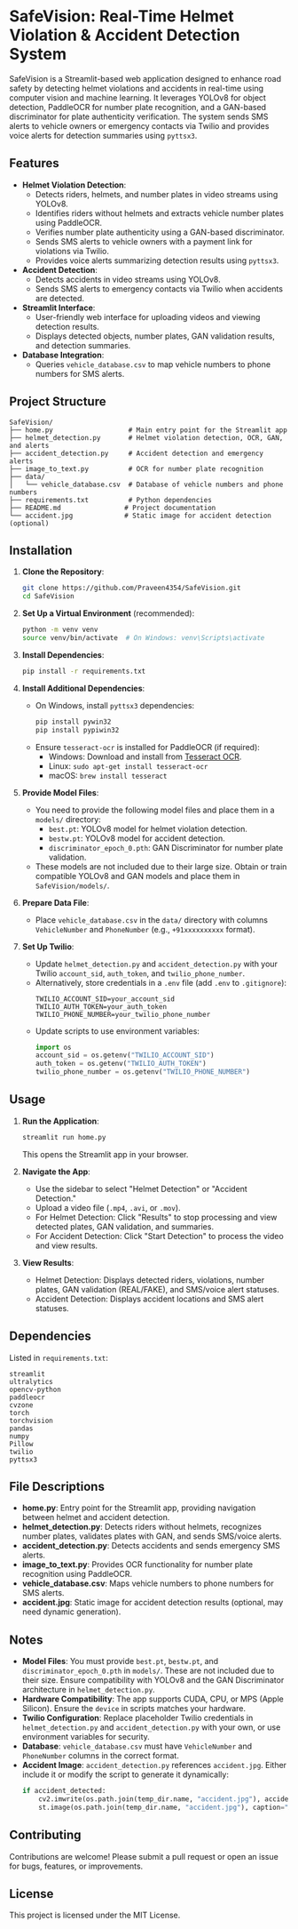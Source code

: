 # SafeVision: Real-Time Helmet Violation & Accident Detection System

SafeVision is a Streamlit-based web application designed to enhance road safety by detecting helmet violations and accidents in real-time using computer vision and machine learning. It leverages YOLOv8 for object detection, PaddleOCR for number plate recognition, and a GAN-based discriminator for plate authenticity verification. The system sends SMS alerts to vehicle owners or emergency contacts via Twilio and provides voice alerts for detection summaries using `pyttsx3`.

## Features
- **Helmet Violation Detection**:
  - Detects riders, helmets, and number plates in video streams using YOLOv8.
  - Identifies riders without helmets and extracts vehicle number plates using PaddleOCR.
  - Verifies number plate authenticity using a GAN-based discriminator.
  - Sends SMS alerts to vehicle owners with a payment link for violations via Twilio.
  - Provides voice alerts summarizing detection results using `pyttsx3`.
- **Accident Detection**:
  - Detects accidents in video streams using YOLOv8.
  - Sends SMS alerts to emergency contacts via Twilio when accidents are detected.
- **Streamlit Interface**:
  - User-friendly web interface for uploading videos and viewing detection results.
  - Displays detected objects, number plates, GAN validation results, and detection summaries.
- **Database Integration**:
  - Queries `vehicle_database.csv` to map vehicle numbers to phone numbers for SMS alerts.

## Project Structure
```
SafeVision/
├── home.py                   # Main entry point for the Streamlit app
├── helmet_detection.py       # Helmet violation detection, OCR, GAN, and alerts
├── accident_detection.py     # Accident detection and emergency alerts
├── image_to_text.py          # OCR for number plate recognition
├── data/
│   └── vehicle_database.csv  # Database of vehicle numbers and phone numbers
├── requirements.txt          # Python dependencies
├── README.md                # Project documentation
└── accident.jpg             # Static image for accident detection (optional)
```

## Installation
1. **Clone the Repository**:
   ```bash
   git clone https://github.com/Praveen4354/SafeVision.git
   cd SafeVision
   ```

2. **Set Up a Virtual Environment** (recommended):
   ```bash
   python -m venv venv
   source venv/bin/activate  # On Windows: venv\Scripts\activate
   ```

3. **Install Dependencies**:
   ```bash
   pip install -r requirements.txt
   ```

4. **Install Additional Dependencies**:
   - On Windows, install `pyttsx3` dependencies:
     ```bash
     pip install pywin32
     pip install pypiwin32
     ```
   - Ensure `tesseract-ocr` is installed for PaddleOCR (if required):
     - Windows: Download and install from [Tesseract OCR](https://github.com/UB-Mannheim/tesseract/wiki).
     - Linux: `sudo apt-get install tesseract-ocr`
     - macOS: `brew install tesseract`

5. **Provide Model Files**:
   - You need to provide the following model files and place them in a `models/` directory:
     - `best.pt`: YOLOv8 model for helmet violation detection.
     - `bestw.pt`: YOLOv8 model for accident detection.
     - `discriminator_epoch_0.pth`: GAN Discriminator for number plate validation.
   - These models are not included due to their large size. Obtain or train compatible YOLOv8 and GAN models and place them in `SafeVision/models/`.

6. **Prepare Data File**:
   - Place `vehicle_database.csv` in the `data/` directory with columns `VehicleNumber` and `PhoneNumber` (e.g., `+91xxxxxxxxxx` format).

7. **Set Up Twilio**:
   - Update `helmet_detection.py` and `accident_detection.py` with your Twilio `account_sid`, `auth_token`, and `twilio_phone_number`.
   - Alternatively, store credentials in a `.env` file (add `.env` to `.gitignore`):
     ```plaintext
     TWILIO_ACCOUNT_SID=your_account_sid
     TWILIO_AUTH_TOKEN=your_auth_token
     TWILIO_PHONE_NUMBER=your_twilio_phone_number
     ```
   - Update scripts to use environment variables:
     ```python
     import os
     account_sid = os.getenv("TWILIO_ACCOUNT_SID")
     auth_token = os.getenv("TWILIO_AUTH_TOKEN")
     twilio_phone_number = os.getenv("TWILIO_PHONE_NUMBER")
     ```

## Usage
1. **Run the Application**:
   ```bash
   streamlit run home.py
   ```
   This opens the Streamlit app in your browser.

2. **Navigate the App**:
   - Use the sidebar to select "Helmet Detection" or "Accident Detection."
   - Upload a video file (`.mp4`, `.avi`, or `.mov`).
   - For Helmet Detection: Click "Results" to stop processing and view detected plates, GAN validation, and summaries.
   - For Accident Detection: Click "Start Detection" to process the video and view results.

3. **View Results**:
   - Helmet Detection: Displays detected riders, violations, number plates, GAN validation (REAL/FAKE), and SMS/voice alert statuses.
   - Accident Detection: Displays accident locations and SMS alert statuses.

## Dependencies
Listed in `requirements.txt`:
```
streamlit
ultralytics
opencv-python
paddleocr
cvzone
torch
torchvision
pandas
numpy
Pillow
twilio
pyttsx3
```

## File Descriptions
- **home.py**: Entry point for the Streamlit app, providing navigation between helmet and accident detection.
- **helmet_detection.py**: Detects riders without helmets, recognizes number plates, validates plates with GAN, and sends SMS/voice alerts.
- **accident_detection.py**: Detects accidents and sends emergency SMS alerts.
- **image_to_text.py**: Provides OCR functionality for number plate recognition using PaddleOCR.
- **vehicle_database.csv**: Maps vehicle numbers to phone numbers for SMS alerts.
- **accident.jpg**: Static image for accident detection results (optional, may need dynamic generation).

## Notes
- **Model Files**: You must provide `best.pt`, `bestw.pt`, and `discriminator_epoch_0.pth` in `models/`. These are not included due to their size. Ensure compatibility with YOLOv8 and the GAN Discriminator architecture in `helmet_detection.py`.
- **Hardware Compatibility**: The app supports CUDA, CPU, or MPS (Apple Silicon). Ensure the `device` in scripts matches your hardware.
- **Twilio Configuration**: Replace placeholder Twilio credentials in `helmet_detection.py` and `accident_detection.py` with your own, or use environment variables for security.
- **Database**: `vehicle_database.csv` must have `VehicleNumber` and `PhoneNumber` columns in the correct format.
- **Accident Image**: `accident_detection.py` references `accident.jpg`. Either include it or modify the script to generate it dynamically:
  ```python
  if accident_detected:
      cv2.imwrite(os.path.join(temp_dir.name, "accident.jpg"), accident_frame)
      st.image(os.path.join(temp_dir.name, "accident.jpg"), caption="Accident Result")
  ```

## Contributing
Contributions are welcome! Please submit a pull request or open an issue for bugs, features, or improvements.

## License
This project is licensed under the MIT License.
